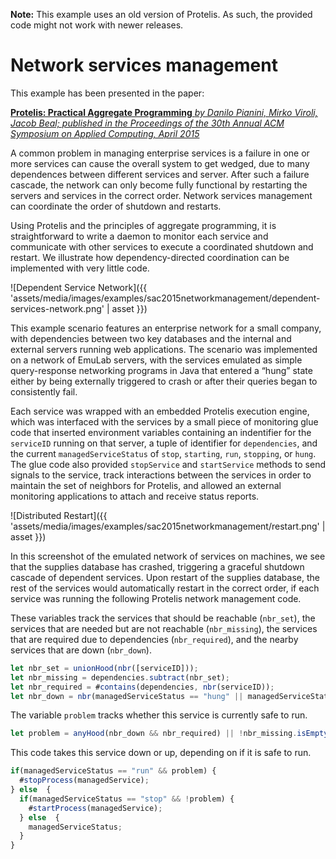 ---
---

**Note:** This example uses an old version of Protelis. As such, the provided code might not work with newer releases.

# Network services management

This example has been presented in the paper:

[**Protelis: Practical Aggregate Programming** *by Danilo Pianini, Mirko Viroli, Jacob Beal; published in the Proceedings of the 30th Annual ACM Symposium on Applied Computing, April 2015*](https://doi.org/10.1145/2695664.2695913)

A common problem in managing enterprise services is a failure in one or more services can cause the overall system to get wedged,
due to many dependences between different services and server.
After such a failure cascade, the network can only become fully functional by restarting the servers and services in the correct order.
Network services management can coordinate the order of shutdown and restarts.

Using Protelis and the principles of aggregate programming,
it is straightforward to write a daemon to monitor each service and communicate with other services to execute a coordinated shutdown and restart.
We illustrate how dependency-directed coordination can be implemented with very little code.

![Dependent Service Network]({{ 'assets/media/images/examples/sac2015networkmanagement/dependent-services-network.png' | asset }})

This example scenario features an enterprise network for a small company,
with dependencies between two key databases and the internal and external servers running web applications.
The scenario was implemented on a network of EmuLab servers,
with the services emulated as simple query-response networking programs in Java that entered a “hung” state
either by being externally triggered to crash or after their queries began to consistently fail.

Each service was wrapped with an embedded Protelis execution engine,
which was interfaced with the services by a small piece of monitoring glue code that inserted environment variables
containing an indentifier for the `serviceID` running on that server,
a tuple of identifier for `dependencies`,
and the current `managedServiceStatus` of `stop`, `starting`, `run`, `stopping`, or `hung`.
The glue code also provided `stopService` and `startService` methods to send signals to the service,
track interactions between the services in order to maintain the set of neighbors for Protelis,
and allowed an external monitoring applications to attach and receive status reports.

![Distributed Restart]({{ 'assets/media/images/examples/sac2015networkmanagement/restart.png' | asset }})

In this screenshot of the emulated network of services on machines, we see that the supplies database has crashed,
triggering a graceful shutdown cascade of dependent services. Upon restart of the supplies database,
the rest of the services would automatically restart in the correct order,
if each service was running the following Protelis network management code.

These variables track the services that should be reachable (`nbr_set`),
the services that are needed but are not reachable (`nbr_missing`),
the services that are required due to dependencies (`nbr_required`),
and the nearby services that are down (`nbr_down`).

```javascript
let nbr_set = unionHood(nbr([serviceID]));
let nbr_missing = dependencies.subtract(nbr_set);
let nbr_required = #contains(dependencies, nbr(serviceID));
let nbr_down = nbr(managedServiceStatus == "hung" || managedServiceStatus == "stop");
```

The variable `problem` tracks whether this service is currently safe to run.

```javascript
let problem = anyHood(nbr_down && nbr_required) || !nbr_missing.isEmpty();
```

This code takes this service down or up, depending on if it is safe to run.

```javascript
if(managedServiceStatus == "run" && problem) {
  #stopProcess(managedService);
} else  {
  if(managedServiceStatus == "stop" && !problem) {
    #startProcess(managedService);
  } else  {
    managedServiceStatus;
  }
}
```
